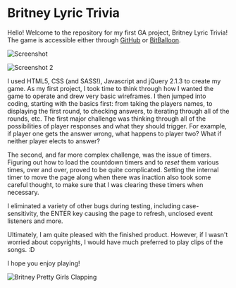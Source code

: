 # Britney Lyric Trivia

Hello! Welcome to the repository for my first GA project, Britney Lyric Trivia! The game is accessible either through [GitHub](http://swdelaney2.github.io/project1/) or [BitBalloon](http://britney-lyric-trivia.bitballoon.com/).

![Screenshot](http://i.imgur.com/bUBzA7o.png)

![Screenshot 2](http://i.imgur.com/Dn8VoMc.png)

I used HTML5, CSS (and SASS!), Javascript and jQuery 2.1.3 to create my game. As my first project, I took time to think through how I wanted the game to operate and drew very basic wireframes. I then jumped into coding, starting with the basics first: from taking the players names, to displaying the first round, to checking answers, to iterating through all of the rounds, etc. The first major challenge was thinking through all of the possibilities of player responses and what they should trigger. For example, if player one gets the answer wrong, what happens to player two? What if neither player elects to answer?

The second, and far more complex challenge, was the issue of timers. Figuring out how to load the countdown timers and to *reset* them various times, over and over, proved to be quite complicated. Setting the internal timer to move the page along when there was inaction also took some careful thought, to make sure that I was clearing these timers when necessary.

I eliminated a variety of other bugs during testing, including case-sensitivity, the ENTER key causing the page to refresh, unclosed event listeners and more.

Ultimately, I am quite pleased with the finished product. However, if I wasn't worried about copyrights, I would have much preferred to play clips of the songs. :D

I hope you enjoy playing!

![Britney Pretty Girls Clapping](http://i.imgur.com/s5LmBDE.gif)
